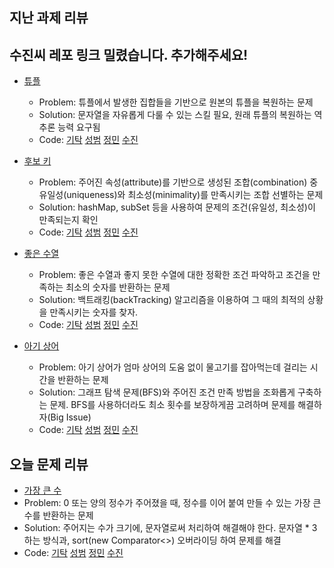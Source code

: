 ## 지난 과제 리뷰
## 수진씨 레포 링크 밀렸습니다. 추가해주세요!

- [튜플](https://programmers.co.kr/learn/courses/30/lessons/64065)
  - Problem: 튜플에서 발생한 집합들을 기반으로 원본의 튜플을 복원하는 문제
  - Solution: 문자열을 자유롭게 다룰 수 있는 스킬 필요, 원래 튜플의 복원하는 역추론 능력 요구됨
  - Code: [기탁]() [성범](https://github.com/KvngSungBum/CodingTest/blob/master/src/programmers/Tuple.java) [정민]() [수진]()
- [후보 키](https://programmers.co.kr/learn/courses/30/lessons/42890)
  - Problem: 주어진 속성(attribute)를 기반으로 생성된 조합(combination) 중 유일성(uniqueness)와 최소성(minimality)를 만족시키는 조합 선별하는 문제
  - Solution: hashMap, subSet 등을 사용하여 문제의 조건(유일성, 최소성)이 만족되는지 확인
  - Code: [기탁]() [성범](https://github.com/KvngSungBum/CodingTest/blob/master/src/programmers/CandidateKey2.java) [정민]() [수진]()
  
- [좋은 수열](https://www.acmicpc.net/problem/26612)
  - Problem: 좋은 수열과 좋지 못한 수열에 대한 정확한 조건 파악하고 조건을 만족하는 최소의 숫자를 반환하는 문제
  - Solution: 백트래킹(backTracking) 알고리즘을 이용하여 그 때의 최적의 상황을 만족시키는 숫자를 찾자.
  - Code: [기탁](https://github.com/gitak/Algorithm_Study/blob/master/Sort/Back5052.java) [성범](https://github.com/KvngSungBum/CodingTest/blob/master/src/BaekJoon2/GoodSequence_2661.java) [정민](https://github.com/han51361/Algorithm/blob/master/pythonProject/collegeBaseClass/callingNumberList.py) [수진]()
  
- [아기 상어](https://www.acmicpc.net/problem/16236)
  - Problem: 아기 상어가 엄마 상어의 도움 없이 물고기를 잡아먹는데 걸리는 시간을 반환하는 문제
  - Solution: 그래프 탐색 문제(BFS)와 주어진 조건 만족 방법을 조화롭게 구축하는 문제. BFS를 사용하더라도 최소 횟수를 보장하게끔 고려하며 문제를 해결하자(Big Issue)
  - Code: [기탁]() [성범](https://github.com/KvngSungBum/CodingTest/blob/master/src/BaekJoon2/BabyShark_16236.java) [정민]() [수진]()
  
 
## 오늘 문제 리뷰

 - [가장 큰 수](https://programmers.co.kr/learn/courses/30/lessons/42746)
  - Problem: 0 또는 양의 정수가 주어졌을 때, 정수를 이어 붙여 만들 수 있는 가장 큰 수를 반환하는 문제
  - Solution: 주어지는 수가 크기에, 문자열로써 처리하여 해결해야 한다. 문자열 * 3 하는 방식과, sort(new Comparator<>) 오버라이딩 하여 문제를 해결
  - Code: [기탁]() [성범](https://github.com/KvngSungBum/CodingTest/blob/master/src/programmers/BiggestNumber2.java) [정민]() [수진]()
